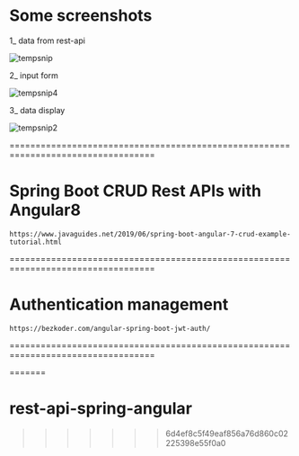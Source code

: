 
Some screenshots
===========================================================================================

1_ data from rest-api

![tempsnip](https://user-images.githubusercontent.com/49534121/67223421-213c1b80-f427-11e9-97bf-42fe75f6e3fc.png)

2_ input form

![tempsnip4](https://user-images.githubusercontent.com/49534121/67223123-9b1fd500-f426-11e9-9f09-15cf13e103cd.png)

3_ data display

![tempsnip2](https://user-images.githubusercontent.com/49534121/67223312-f4880400-f426-11e9-8786-b94cca053528.png)


==================================================================================


Spring Boot CRUD Rest APIs with Angular8
==================================================================================

	https://www.javaguides.net/2019/06/spring-boot-angular-7-crud-example-tutorial.html

==================================================================================


Authentication management
==================================================================================

	https://bezkoder.com/angular-spring-boot-jwt-auth/

==================================================================================

=======
# rest-api-spring-angular
>>>>>>> 6d4ef8c5f49eaf856a76d860c02225398e55f0a0
